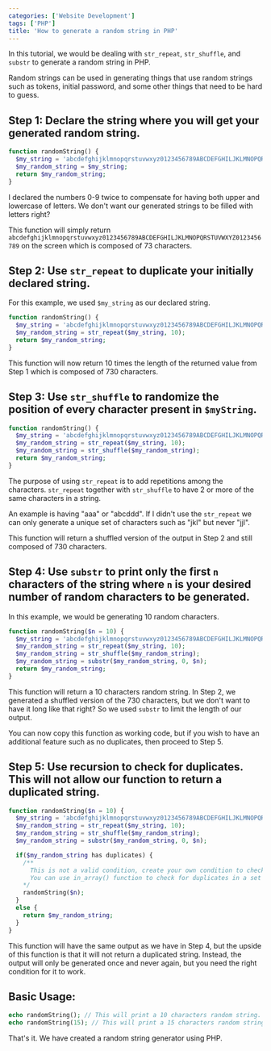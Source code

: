 ```yaml
---
categories: ['Website Development']
tags: ['PHP']
title: 'How to generate a random string in PHP'
---
```

In this tutorial, we would be dealing with `str_repeat`, `str_shuffle`, and `substr` to generate a random string in PHP.

Random strings can be used in generating things that use random strings such as tokens, initial password, and some other things that need to be hard to guess.

## Step 1: Declare the string where you will get your generated random string.
```php
function randomString() {     
  $my_string = 'abcdefghijklmnopqrstuvwxyz0123456789ABCDEFGHILJKLMNOPQRSTUVWXYZ0123456789';
  $my_random_string = $my_string;     
  return $my_random_string; 
} 
```

I declared the numbers 0-9 twice to compensate for having both upper and lowercase of letters. We don't want our generated strings to be filled with letters right?

This function will simply return `abcdefghijklmnopqrstuvwxyz0123456789ABCDEFGHILJKLMNOPQRSTUVWXYZ0123456789` on the screen which is composed of 73 characters.

## Step 2: Use `str_repeat` to duplicate your initially declared string.
For this example, we used `$my_string` as our declared string.

```php
function randomString() {     
  $my_string = 'abcdefghijklmnopqrstuvwxyz0123456789ABCDEFGHILJKLMNOPQRSTUVWXYZ0123456789';     
  $my_random_string = str_repeat($my_string, 10);     
  return $my_random_string; 
} 
```

This function will now return 10 times the length of the returned value from Step 1 which is composed of 730 characters.

## Step 3: Use `str_shuffle` to randomize the position of every character present in `$myString`.
```php
function randomString() {     
  $my_string = 'abcdefghijklmnopqrstuvwxyz0123456789ABCDEFGHILJKLMNOPQRSTUVWXYZ0123456789';     
  $my_random_string = str_repeat($my_string, 10);     
  $my_random_string = str_shuffle($my_random_string);     
  return $my_random_string; 
} 
```

The purpose of using `str_repeat` is to add repetitions among the characters. `str_repeat` together with `str_shuffle` to have 2 or more of the same characters in a string.

An example is having "aaa" or "abcddd". If I didn't use the `str_repeat` we can only generate a unique set of characters such as "jkl" but never "jjl".

This function will return a shuffled version of the output in Step 2 and still composed of 730 characters.

## Step 4: Use `substr` to print only the first `n` characters of the string where `n` is your desired number of random characters to be generated.
In this example, we would be generating 10 random characters.
```php
function randomString($n = 10) {     
  $my_string = 'abcdefghijklmnopqrstuvwxyz0123456789ABCDEFGHILJKLMNOPQRSTUVWXYZ0123456789';     
  $my_random_string = str_repeat($my_string, 10);     
  $my_random_string = str_shuffle($my_random_string);     
  $my_random_string = substr($my_random_string, 0, $n);     
  return $my_random_string; 
} 
```

This function will return a 10 characters random string. In Step 2, we generated a shuffled version of the 730 characters, but we don't want to have it long like that right? So we used `substr` to limit the length of our output.

You can now copy this function as working code, but if you wish to have an additional feature such as no duplicates, then proceed to Step 5.

## Step 5: Use recursion to check for duplicates. This will not allow our function to return a duplicated string.
```php
function randomString($n = 10) {     
  $my_string = 'abcdefghijklmnopqrstuvwxyz0123456789ABCDEFGHILJKLMNOPQRSTUVWXYZ0123456789';     
  $my_random_string = str_repeat($my_string, 10);     
  $my_random_string = str_shuffle($my_random_string);     
  $my_random_string = substr($my_random_string, 0, $n);   

  if($my_random_string has duplicates) {   
    /**
      This is not a valid condition, create your own condition to check for duplicates.
      You can use in_array() function to check for duplicates in a set of array or some other conditions before returning the string.
    */         
    randomString($n);     
  }
  else {         
    return $my_random_string;    
  } 
} 
```

This function will have the same output as we have in Step 4, but the upside of this function is that it will not return a duplicated string. Instead, the output will only be generated once and never again, but you need the right condition for it to work.

## Basic Usage:
```php
echo randomString(); // This will print a 10 characters random string. 
echo randomString(15); // This will print a 15 characters random string. 
```

That's it. We have created a random string generator using PHP.
